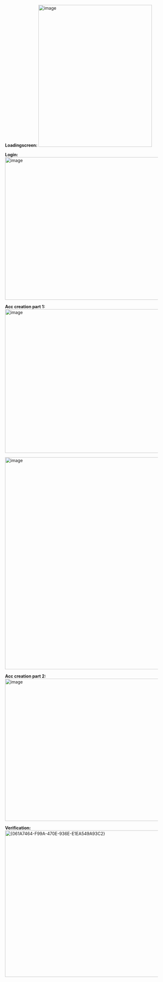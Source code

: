 **Loadingscreen:**
<img width="374" height="468" alt="image" src="https://github.com/user-attachments/assets/19d80e19-c5ce-47ca-944f-bfa23af63b1d" />

**Login:**
<img width="826" height="470" alt="image" src="https://github.com/user-attachments/assets/cc2d7cbc-b8cd-4347-ae3a-192712f629ba" />

**Acc creation part 1:**
<img width="822" height="474" alt="image" src="https://github.com/user-attachments/assets/540367ae-dd2b-4803-84d7-03a3dc986078" />

<img width="912" height="699" alt="image" src="https://github.com/user-attachments/assets/2271c1d8-97f6-4fe6-bfba-343175895ebf" />

**Acc creation part 2:**
<img width="854" height="469" alt="image" src="https://github.com/user-attachments/assets/d0c8f213-8fc9-4f03-bfe9-314590117dea" />

**Verification:**
<img width="844" height="483" alt="{061A7464-F99A-470E-936E-E1EA549A93C2}" src="https://github.com/user-attachments/assets/e53ddf59-9d28-42cb-a84c-2b53933043d7" />

